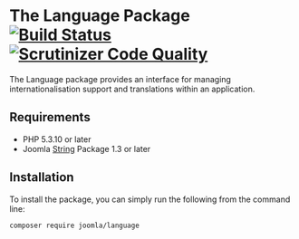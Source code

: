 # The Language Package [![Build Status](https://travis-ci.org/joomla-framework/language.png?branch=master)](https://travis-ci.org/joomla-framework/language) [![Scrutinizer Code Quality](https://scrutinizer-ci.com/g/joomla-framework/language/badges/quality-score.png?b=2.0-dev)](https://scrutinizer-ci.com/g/joomla-framework/language/?branch=2.0-dev)

The Language package provides an interface for managing internationalisation support and translations within an application.

## Requirements

* PHP 5.3.10 or later
* Joomla [String](https://github.com/joomla-framework/string) Package 1.3 or later

## Installation

To install the package, you can simply run the following from the command line:
           
```sh
composer require joomla/language
```
